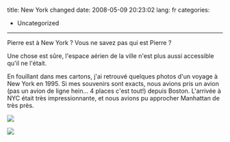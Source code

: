title: New York changed
date: 2008-05-09 20:23:02
lang: fr
categories:
- Uncategorized
---

Pierre est à New York ? Vous ne savez pas qui est Pierre ?

Une chose est sûre, l'espace aérien de la ville n'est plus aussi accessible qu'il ne l'était.

En fouillant dans mes cartons, j'ai retrouvé quelques photos d'un voyage à New York en 1995\. Si mes souvenirs sont exacts, nous avions pris un avion (pas un avion de ligne hein... 4 places c'est tout!) depuis Boston. L'arrivée à NYC était très impressionnante, et nous avions pu approcher Manhattan de très près.

[![](http://farm3.static.flickr.com/2089/2477900109_a14e832257.jpg?v=0)](http://flickr.com/photos/neyric/2477900109/in/photostream/)

[![](http://farm3.static.flickr.com/2156/2477900575_1d435e0c18.jpg?v=0)](http://flickr.com/photos/neyric/2477900575/in/photostream/)